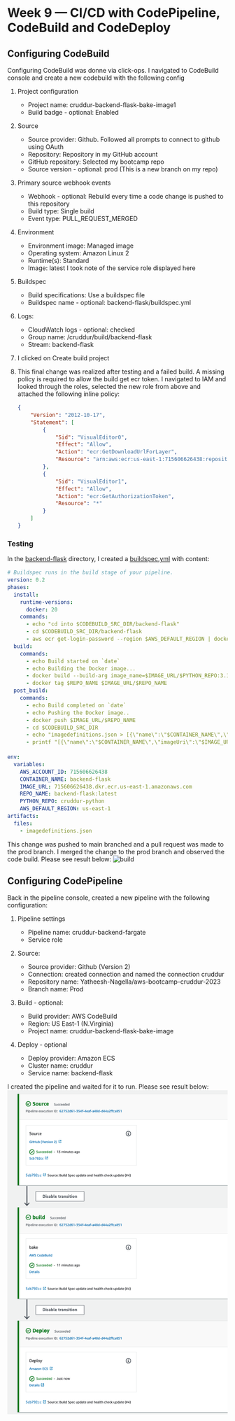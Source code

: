 # Week 9 — CI/CD with CodePipeline, CodeBuild and CodeDeploy

## **Configuring CodeBuild**
Configuring CodeBuild was donne via click-ops. I navigated to CodeBuild console and create a new codebuild with the following config
1. Project configuration
    - Project name: cruddur-backend-flask-bake-image1
    - Build badge - optional: Enabled

2. Source
    - Source provider: Github. Followed all prompts to connect to github using OAuth
    - Repository: Repository in my GitHub account
    - GitHub repository: Selected my bootcamp repo
    - Source version - optional: prod (This is a new branch on my repo)

3. Primary source webhook events
    - Webhook - optional: Rebuild every time a code change is pushed to this repository
    - Build type: Single build
    - Event type: PULL_REQUEST_MERGED
4. Environment
    - Environment image: Managed image
    - Operating system: Amazon Linux 2
    - Runtime(s): Standard
    - Image: latest
    I took note of the service role displayed here
5. Buildspec
    - Build specifications: Use a buildspec file
    - Buildspec name - optional: backend-flask/buildspec.yml
6. Logs:
    - CloudWatch logs - optional: checked
    - Group name: /cruddur/build/backend-flask
    - Stream: backend-flask

7. I clicked on Create build project

8. This final change was realized after testing and a failed build. A missing policy is required to allow the build get ecr token. I navigated to IAM and looked through the roles, selected the new role from above and attached the following inline policy:
    ```json
    {
        "Version": "2012-10-17",
        "Statement": [
            {
                "Sid": "VisualEditor0",
                "Effect": "Allow",
                "Action": "ecr:GetDownloadUrlForLayer",
                "Resource": "arn:aws:ecr:us-east-1:715606626438:repository/*"
            },
            {
                "Sid": "VisualEditor1",
                "Effect": "Allow",
                "Action": "ecr:GetAuthorizationToken",
                "Resource": "*"
            }
        ]
    }
    ```

### **Testing**
In the [backend-flask](../backend-flask/) directory, I created a [buildspec.yml](../backend-flask/buildspec.yml) with content: 
```yml
# Buildspec runs in the build stage of your pipeline.
version: 0.2
phases:
  install:
    runtime-versions:
      docker: 20
    commands:
      - echo "cd into $CODEBUILD_SRC_DIR/backend-flask"
      - cd $CODEBUILD_SRC_DIR/backend-flask
      - aws ecr get-login-password --region $AWS_DEFAULT_REGION | docker login --username AWS --password-stdin $IMAGE_URL
  build:
    commands:
      - echo Build started on `date`
      - echo Building the Docker image...          
      - docker build --build-arg image_name=$IMAGE_URL/$PYTHON_REPO:3.10-slim-buster -t backend-flask -f Dockerfile.prod .
      - docker tag $REPO_NAME $IMAGE_URL/$REPO_NAME
  post_build:
    commands:
      - echo Build completed on `date`
      - echo Pushing the Docker image..
      - docker push $IMAGE_URL/$REPO_NAME
      - cd $CODEBUILD_SRC_DIR
      - echo "imagedefinitions.json > [{\"name\":\"$CONTAINER_NAME\",\"imageUri\":\"$IMAGE_URL/$REPO_NAME\"}]" > imagedefinitions.json
      - printf "[{\"name\":\"$CONTAINER_NAME\",\"imageUri\":\"$IMAGE_URL/$REPO_NAME\"}]" > imagedefinitions.json

env:
  variables:
    AWS_ACCOUNT_ID: 715606626438
    CONTAINER_NAME: backend-flask
    IMAGE_URL: 715606626438.dkr.ecr.us-east-1.amazonaws.com
    REPO_NAME: backend-flask:latest
    PYTHON_REPO: cruddur-python
    AWS_DEFAULT_REGION: us-east-1
artifacts:
  files:
    - imagedefinitions.json
```
This change was pushed to main branched and a pull request was made to the prod branch. I merged the change to the prod branch and observed the code build. Please see result below:
![build](./images/build1.png)


## **Configuring CodePipeline**
Back in the pipeline console, created a new pipeline with the following configuration:
1. Pipeline settings
    - Pipeline name: cruddur-backend-fargate
    - Service role

2. Source:
    - Source provider: Github (Version 2)
    - Connection: created connection and named the connection cruddur
    - Repository name: Yatheesh-Nagella/aws-bootcamp-cruddur-2023
    - Branch name: Prod

3. Build - optional:
    - Build provider: AWS CodeBuild
    - Region: US East-1 (N.Virginia)
    - Project name: cruddur-backend-flask-bake-image

4. Deploy - optional
    - Deploy provider: Amazon ECS
    - Cluster name: cruddur
    - Service name: backend-flask

I created the pipeline and waited for it to run. Please see result below:
![build2](./assets/cicd-completedbuild.png)

